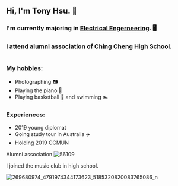 ## Hi, I'm Tony Hsu. 👋

### I'm currently majoring in [Electrical Engerneering](https://www.dece.nctu.edu.tw/). 🖥
### I attend alumni association of Ching Cheng High School.
#

### My hobbies:
- Photographing 📷
- Playing the piano 🎹
- Playing basketball 🏀 and swimming 🏊

### Experiences:
- 2019 young diplomat
- Going study tour in Australia ✈️
- Holding 2019 CCMUN


Alumni association
![56109](https://user-images.githubusercontent.com/98265780/150689295-1c46661c-f241-4617-a896-3d0161189b59.jpg)

I joined the music club in high school.

![269680974_4791974344173623_5185320820083765086_n](https://user-images.githubusercontent.com/98265780/150689690-e50d7aa3-8ea9-45af-9cbc-19cb7775f417.jpg)



<!--
**tonyyjhsu/tonyyjhsu** is a ✨ _special_ ✨ repository because its `README.md` (this file) appears on your GitHub profile.

Here are some ideas to get you started:

- 🔭 I’m currently working on ...
- 🌱 I’m currently learning ...
- 👯 I’m looking to collaborate on ...
- 🤔 I’m looking for help with ...
- 💬 Ask me about ...
- 📫 How to reach me: ...
- 😄 Pronouns: ...
- ⚡ Fun fact: ...
-->
